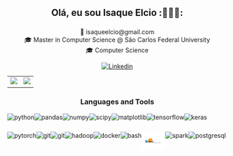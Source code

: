 <h2 align="center">Olá, eu sou Isaque Elcio :👨🏽‍💻:</h2>

<h3 align="center"></h3>
<p align="center">
📧 isaqueelcio@gmail.com
<br>
🎓 Master in Computer Science @ São Carlos Federal University
<br>
🎓 Computer Science
<br>
</p>
<p align="center">
  <a href="https://www.linkedin.com/in/isaque-elcio-souza/">
    <img src="https://img.shields.io/badge/-Linkedin-0077B5?style=flat-square&logo=Linkedin&logoColor=white" alt="Linkedin" height="30px"/>
  </a>
</p>

<center>
  <table>
    <tr>
        <td><img height="180em" src="https://github-readme-stats.vercel.app/api?username=isaqueelcio&show_icons=true&theme=tokyonight"/></td>
        <td><img height="180em" src="https://github-readme-stats.vercel.app/api/top-langs/?username=isaqueelcio&layout=compact&theme=tokyonight"/></td>
    </tr>  
  </table>
</center>

<h3 align="center">Languages and Tools</h3>

<p align="center">

  <a href="https://www.python.org/" target="_blank"> <img align="left" src="https://raw.githubusercontent.com/rahul-jha98/README_icons/main/language_and_tools/square/python/python.svg" alt="python" height="42px"/> </a> 

  <a href="https://pandas.pydata.org/" target="_blank"> <img align="left" src="https://raw.githubusercontent.com/valohai/ml-logos/master/pandas.svg" alt="pandas" height="42px"/> </a> 

  <a href="https://numpy.org/" target="_blank"> <img align="left" src="https://raw.githubusercontent.com/valohai/ml-logos/master/numpy-low-res.svg" alt="numpy" height="42px"/> </a> 

  <a href="https://scipy.org/" target="_blank"> <img align="left" src="https://raw.githubusercontent.com/valohai/ml-logos/master/scipy.svg" alt="scipy" height="42px"/> </a> 

  <a href="https://matplotlib.org/" target="_blank"> <img align="left" src="https://raw.githubusercontent.com/valohai/ml-logos/master/matplotlib.svg" alt="matplotlib" height="42px"/> </a> 
  

  <a href="https://www.tensorflow.org" target="_blank"> <img align="left" src="https://raw.githubusercontent.com/rahul-jha98/github_readme_icons/main/language_and_tools/square/tensorflow/tensorflow.svg" alt="tensorflow" height="42px"/> </a> 

  <a href="https://keras.io/" target="_blank"> <img src="https://raw.githubusercontent.com/valohai/ml-logos/master/keras.svg" align="left" alt="keras" height='42px'/> </a>

  <a href="https://pytorch.org/" target="_blank"> <img align="left" src="https://raw.githubusercontent.com/rahul-jha98/github_readme_icons/main/language_and_tools/square/pytorch/pytorch.svg" alt="pytorch" height="42px"/> </a> 

  <a href="https://git-scm.com/" target="_blank"> <img src="https://raw.githubusercontent.com/rahul-jha98/github_readme_icons/main/language_and_tools/square/git-scm/git-scm.svg" align="left" alt="git" height='42px'/> </a>

  <a href="https://kafka.apache.org/" target="_blank"> <img src="https://raw.githubusercontent.com/rahul-jha98/README_icons/main/language_and_tools/square/kaafka/kaafka.svg" align="left" alt="git" height='42px'/> </a>

  <a href="https://hadoop.apache.org/" target="_blank"> <img src="https://raw.githubusercontent.com/rahul-jha98/README_icons/main/language_and_tools/square/hadoop/hadoop.svg" align="left" alt="hadoop" height='42px'/> </a>

  <a href="https://www.docker.com/" target="_blank"> <img src="https://raw.githubusercontent.com/rahul-jha98/README_icons/main/language_and_tools/square/docker/docker.svg" align="left" alt="docker" height='42px'/> </a>

  <a href="https://www.gnu.org/software/bash/" target="_blank"> <img src="https://raw.githubusercontent.com/rahul-jha98/README_icons/main/language_and_tools/square/bash/bash-colored.svg" align="left" alt="bash" height='42px'/> </a>

  <a href="https://scikit-learn.org/stable/" target="_blank"> <img src="https://raw.githubusercontent.com/scikit-learn/scikit-learn/main/doc/logos/scikit-learn-logo.svg" align="left" alt="scikit" height='42px'/> </a>
  
  <a href="https://spark.apache.org/" target="_blank"> <img src="https://raw.githubusercontent.com/valohai/ml-logos/master/spark.svg" align="left" alt="spark" height='35px'/> </a>
   
  <a href="https://www.postgresql.org/" target="_blank"> <img src="https://user-images.githubusercontent.com/206748/47260428-c1313300-d4bb-11e8-97a6-f52538951811.png" align="left" alt="postgresql" height='42px'/> </a>

  


</p>

<br>



